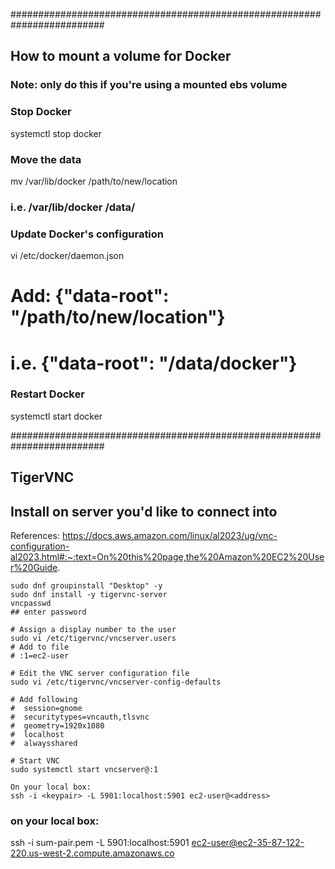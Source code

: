 #########################################################################
## How to mount a volume for Docker

### Note: only do this if you're using a mounted ebs volume 

### Stop Docker
systemctl stop docker

### Move the data
mv /var/lib/docker /path/to/new/location
### i.e. /var/lib/docker /data/

### Update Docker's configuration
vi /etc/docker/daemon.json
  # Add: {"data-root": "/path/to/new/location"}
  # i.e. {"data-root": "/data/docker"}

### Restart Docker
systemctl start docker

#########################################################################
## TigerVNC

## Install on server you'd like to connect into
References: https://docs.aws.amazon.com/linux/al2023/ug/vnc-configuration-al2023.html#:~:text=On%20this%20page,the%20Amazon%20EC2%20User%20Guide.
```
sudo dnf groupinstall "Desktop" -y
sudo dnf install -y tigervnc-server
vncpasswd
## enter password

# Assign a display number to the user
sudo vi /etc/tigervnc/vncserver.users
# Add to file
# :1=ec2-user

# Edit the VNC server configuration file
sudo vi /etc/tigervnc/vncserver-config-defaults

# Add following
#  session=gnome
#  securitytypes=vncauth,tlsvnc
#  geometry=1920x1080
#  localhost
#  alwaysshared

# Start VNC
sudo systemctl start vncserver@:1

On your local box:
ssh -i <keypair> -L 5901:localhost:5901 ec2-user@<address>
```


### on your local box:
ssh -i sum-pair.pem -L 5901:localhost:5901 ec2-user@ec2-35-87-122-220.us-west-2.compute.amazonaws.co
